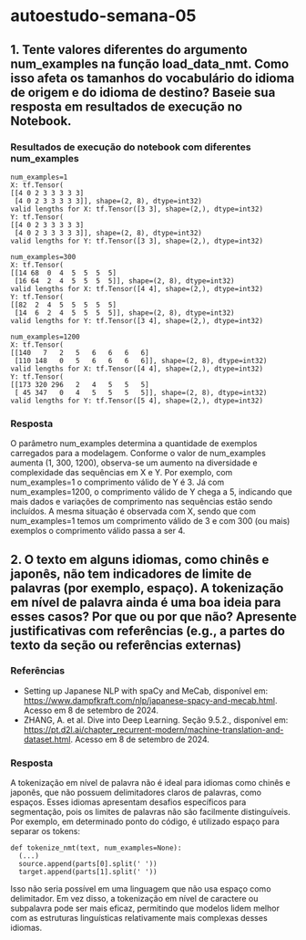 # autoestudo-semana-05


## 1. Tente valores diferentes do argumento num_examples na função load_data_nmt. Como isso afeta os tamanhos do vocabulário do idioma de origem e do idioma de destino? Baseie sua resposta em resultados de execução no Notebook.

### Resultados de execução do notebook com diferentes num_examples
```
num_examples=1
X: tf.Tensor(
[[4 0 2 3 3 3 3 3]
 [4 0 2 3 3 3 3 3]], shape=(2, 8), dtype=int32)
valid lengths for X: tf.Tensor([3 3], shape=(2,), dtype=int32)
Y: tf.Tensor(
[[4 0 2 3 3 3 3 3]
 [4 0 2 3 3 3 3 3]], shape=(2, 8), dtype=int32)
valid lengths for Y: tf.Tensor([3 3], shape=(2,), dtype=int32)

num_examples=300
X: tf.Tensor(
[[14 68  0  4  5  5  5  5]
 [16 64  2  4  5  5  5  5]], shape=(2, 8), dtype=int32)
valid lengths for X: tf.Tensor([4 4], shape=(2,), dtype=int32)
Y: tf.Tensor(
[[82  2  4  5  5  5  5  5]
 [14  6  2  4  5  5  5  5]], shape=(2, 8), dtype=int32)
valid lengths for Y: tf.Tensor([3 4], shape=(2,), dtype=int32)

num_examples=1200
X: tf.Tensor(
[[140   7   2   5   6   6   6   6]
 [110 148   0   5   6   6   6   6]], shape=(2, 8), dtype=int32)
valid lengths for X: tf.Tensor([4 4], shape=(2,), dtype=int32)
Y: tf.Tensor(
[[173 320 296   2   4   5   5   5]
 [ 45 347   0   4   5   5   5   5]], shape=(2, 8), dtype=int32)
valid lengths for Y: tf.Tensor([5 4], shape=(2,), dtype=int32)
```

### Resposta
  
O parâmetro num_examples determina a quantidade de exemplos carregados para a modelagem. Conforme o valor de num_examples aumenta (1, 300, 1200), observa-se um aumento na diversidade e complexidade das sequências em X e Y. Por exemplo, com num_examples=1 o comprimento válido de Y é 3. Já com num_examples=1200, o comprimento válido de Y chega a 5, indicando que mais dados e variações de comprimento nas sequências estão sendo incluídos. A mesma situação é observada com X, sendo que com num_examples=1 temos um comprimento válido de 3 e com 300 (ou mais) exemplos o comprimento válido passa a ser 4.

## 2. O texto em alguns idiomas, como chinês e japonês, não tem indicadores de limite de palavras (por exemplo, espaço). A tokenização em nível de palavra ainda é uma boa ideia para esses casos? Por que ou por que não? Apresente justificativas com referências (e.g., a partes do texto da seção ou referências externas)

### Referências 

- Setting up Japanese NLP with spaCy and MeCab, disponível em: https://www.dampfkraft.com/nlp/japanese-spacy-and-mecab.html. Acesso em 8 de setembro de 2024.
- ZHANG, A. et al. Dive into Deep Learning. Seção 9.5.2., disponível em: https://pt.d2l.ai/chapter_recurrent-modern/machine-translation-and-dataset.html. Acesso em 8 de setembro de 2024.

### Resposta

A tokenização em nível de palavra não é ideal para idiomas como chinês e japonês, que não possuem delimitadores claros de palavras, como espaços. Esses idiomas apresentam desafios específicos para segmentação, pois os limites de palavras não são facilmente distinguíveis. Por exemplo, em determinado ponto do código, é utilizado espaço para separar os tokens:

```
def tokenize_nmt(text, num_examples=None):
  (...)
  source.append(parts[0].split(' '))
  target.append(parts[1].split(' '))
```

Isso não seria possível em uma linguagem que não usa espaço como delimitador. Em vez disso, a tokenização em nível de caractere ou subpalavra pode ser mais eficaz, permitindo que modelos lidem melhor com as estruturas linguísticas relativamente mais complexas desses idiomas. 

